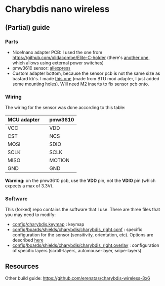 # Charybdis nano wireless


## (Partial) guide

### Parts

- Nice!nano adapter PCB: I used the one from https://github.com/olidacombe/Elite-C-holder (there's [another one](https://github.com/olidacombe/Elite-C-holder), which allows using external power switches)
- pmw3610 sensor: [aliexpress](https://fr.aliexpress.com/item/1005006913778101.html)
- Custom adapter bottom, because the sensor pcb is not the same size as bastard kb's. I made [this one](./assets/adapter_BTU_bottom_smaller_pmw3610.stl) (made from BTU mod adapter, I just added some mounting holes). Will need M2 inserts to fix sensor pcb onto.

### Wiring

The wiring for the sensor was done according to this table:

| MCU adapter |   | pmw3610 |
|-------------|---|---------|
| VCC         |   | VDD     |
| CST         |   | NCS     |
| MOSI        |   | SDIO    |
| SCLK        |   | SCLK    |
| MISO        |   | MOTION  |
| GND         |   | GND     |

**Warning:** on the pmw3610 pcb, use the **VDD** pin, not the **VDIO** pin (which expects a max of 3.3V).

### Software

This (forked) repo contains the software that I use. There are three files that you may need to modify:
- [config/charybdis.keymap](./config/charybdis.keymap) : keymap
- [config/boards/shields/charybdis/charybdis_right.conf](./config/boards/shields/charybdis/charybdis_right.conf) : specific configuration for the sensor (sensitivity, orientation, etc). Options are described [here](https://github.com/inorichi/zmk-pmw3610-driver/blob/main/Kconfig)
- [config/boards/shields/charybdis/charybdis_right.overlay](./config/boards/shields/charybdis/charybdis_right.overlay) : configuration of specific layers (scroll-layers, automouse-layer, snipe-layers)

## Resources

Other build guide: https://github.com/erenatas/charybdis-wireless-3x6
